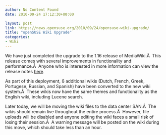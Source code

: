 ```yaml
---
author: No Content Found
date: 2010-09-24 17:12:30+00:00

layout: post
link: https://news.opensuse.org/2010/09/24/opensuse-wiki-upgrade/
title: "openSUSE Wiki Upgrade"
categories:
- Wiki
---
```

We have just completed the upgrade to the 1.16 release of MediaWiki.Â  This release comes with several improvements in functionality and performance.Â  Anyone who is interested in more information can view the release notes [here](http://www.mediawiki.org/wiki/Release_notes/1.16).

As part of this deployment, 6 additional wikis (Dutch, French, Greek, Portugese, Russian, and Spanish) have been converted to the new wiki system.Â  These wikis now have the same themes and functionality as the English wiki, including Lucene search.

Later today, we will be moving the wiki files to the data center SAN.Â  The wikis should remain live throughout the entire process.Â  However, file uploads will be disabled and anyone editing the wiki faces a small risk of losing their session.Â  A warning message will be posted on the wiki during this move, which should take less than an hour.		
